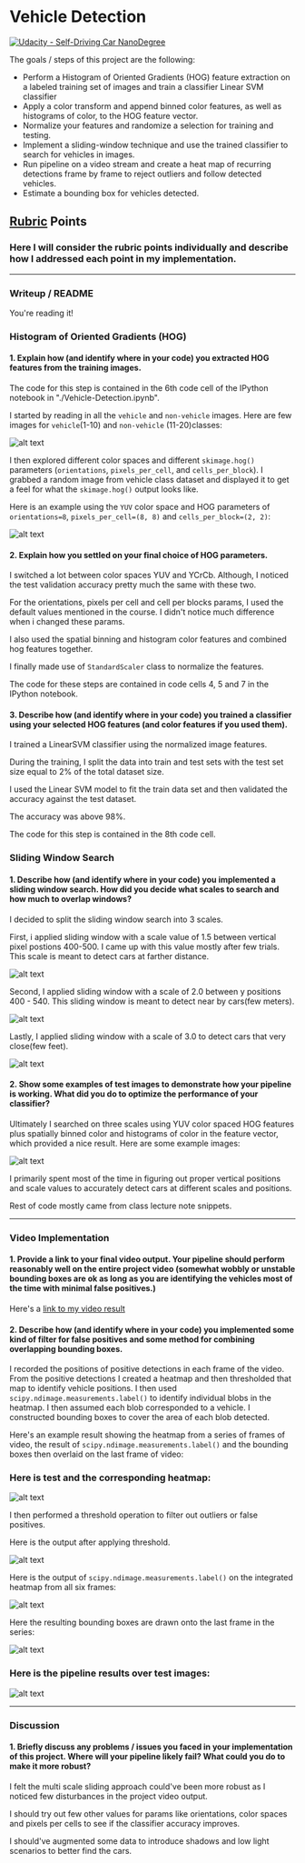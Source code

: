 # Vehicle Detection
[![Udacity - Self-Driving Car NanoDegree](https://s3.amazonaws.com/udacity-sdc/github/shield-carnd.svg)](http://www.udacity.com/drive)

The goals / steps of this project are the following:

* Perform a Histogram of Oriented Gradients (HOG) feature extraction on a labeled training set of images and train a classifier Linear SVM classifier
* Apply a color transform and append binned color features, as well as histograms of color, to the HOG feature vector. 
* Normalize your features and randomize a selection for training and testing.
* Implement a sliding-window technique and use the trained classifier to search for vehicles in images.
* Run pipeline on a video stream and create a heat map of recurring detections frame by frame to reject outliers and follow detected vehicles.
* Estimate a bounding box for vehicles detected.

[//]: # (Image References)
[image1]: ./examples/car_not_car.png
[image2]: ./examples/HOG_example.png
[image3]: ./examples/sliding_window_1.5.png
[image4]: ./examples/sliding_window_2.0.png
[image5]: ./examples/sliding_window_3.0.png
[image6]: ./examples/sliding_windows_output.png
[image7]: ./examples/heatmap_output.png
[image8]: ./examples/heatmap_threshold_output.png
[image9]: ./examples/labels_map.png
[image10]: ./examples/bboxes_output.png
[image11]: ./examples/pipeline_output.png

[video1]: ./project_video_output.mp4

## [Rubric](https://review.udacity.com/#!/rubrics/513/view) Points
### Here I will consider the rubric points individually and describe how I addressed each point in my implementation.  

---
### Writeup / README

You're reading it!

### Histogram of Oriented Gradients (HOG)

#### 1. Explain how (and identify where in your code) you extracted HOG features from the training images.

The code for this step is contained in the 6th code cell of the IPython notebook in "./Vehicle-Detection.ipynb".  

I started by reading in all the `vehicle` and `non-vehicle` images.  Here are few images for `vehicle`(1-10) and `non-vehicle` (11-20)classes:

![alt text][image1]

I then explored different color spaces and different `skimage.hog()` parameters (`orientations`, `pixels_per_cell`, and `cells_per_block`).  I grabbed a random image from vehicle class dataset and displayed it to get a feel for what the `skimage.hog()` output looks like.

Here is an example using the `YUV` color space and HOG parameters of `orientations=8`, `pixels_per_cell=(8, 8)` and `cells_per_block=(2, 2)`:

![alt text][image2]

#### 2. Explain how you settled on your final choice of HOG parameters.

I switched a lot between color spaces YUV and YCrCb. Although, I noticed the test validation accuracy pretty much the same with these two.

For the orientations, pixels per cell and cell per blocks params, I used the default values mentioned in the course. I didn't notice much difference when i changed these params.

I also used the spatial binning and histogram color features and combined hog features together.

I finally made use of `StandardScaler` class to normalize the features.

The code for these steps are contained in code cells 4, 5 and 7 in the IPython notebook.

#### 3. Describe how (and identify where in your code) you trained a classifier using your selected HOG features (and color features if you used them).

I trained a LinearSVM classifier using the normalized image features.

During the training, I split the data into train and test sets with the test set size equal to 2% of the total dataset size.

I used the Linear SVM model to fit the train data set and then validated the accuracy against the test dataset.

The accuracy was above 98%.

The code for this step is contained in the 8th code cell.  

### Sliding Window Search

#### 1. Describe how (and identify where in your code) you implemented a sliding window search.  How did you decide what scales to search and how much to overlap windows?

I decided to split the sliding window search into 3 scales.

First, i applied sliding window with a scale value of 1.5 between vertical pixel postions 400-500. I came up with this value mostly after few trials. This scale is meant to detect cars at farther distance.

![alt text][image3]

Second, I applied sliding window with a scale of 2.0 between y positions 400 - 540. This sliding window is meant to detect near by cars(few meters).

![alt text][image4]

Lastly, I applied sliding window with a scale of 3.0 to detect cars that very close(few feet).

![alt text][image5]

#### 2. Show some examples of test images to demonstrate how your pipeline is working.  What did you do to optimize the performance of your classifier?

Ultimately I searched on three scales using YUV color spaced HOG features plus spatially binned color and histograms of color in the feature vector, which provided a nice result.  Here are some example images:

![alt text][image6]

I primarily spent most of the time in figuring out proper vertical positions and scale values to accurately detect cars at different scales and positions.

Rest of code mostly came from class lecture note snippets.

---

### Video Implementation

#### 1. Provide a link to your final video output.  Your pipeline should perform reasonably well on the entire project video (somewhat wobbly or unstable bounding boxes are ok as long as you are identifying the vehicles most of the time with minimal false positives.)
Here's a [link to my video result](./project_video_output.mp4)


#### 2. Describe how (and identify where in your code) you implemented some kind of filter for false positives and some method for combining overlapping bounding boxes.

I recorded the positions of positive detections in each frame of the video.  From the positive detections I created a heatmap and then thresholded that map to identify vehicle positions.  I then used `scipy.ndimage.measurements.label()` to identify individual blobs in the heatmap.  I then assumed each blob corresponded to a vehicle.  I constructed bounding boxes to cover the area of each blob detected.  

Here's an example result showing the heatmap from a series of frames of video, the result of `scipy.ndimage.measurements.label()` and the bounding boxes then overlaid on the last frame of video:

### Here is test and the corresponding heatmap:

![alt text][image7]

I then performed a threshold operation to filter out outliers or false positives.

Here is the output after applying threshold.

![alt text][image8]

Here is the output of `scipy.ndimage.measurements.label()` on the integrated heatmap from all six frames:

![alt text][image9]

Here the resulting bounding boxes are drawn onto the last frame in the series:

![alt text][image10]

### Here is the pipeline results over test images:

![alt text][image11]

---

### Discussion

#### 1. Briefly discuss any problems / issues you faced in your implementation of this project.  Where will your pipeline likely fail?  What could you do to make it more robust?

I felt the multi scale sliding approach could've been more robust as I noticed few disturbances in the project video output.

I should try out few other values for params like orientations, color spaces and pixels per cells to see if the classifier accuracy improves.

I should've augmented some data to introduce shadows and low light scenarios to better find the cars.
